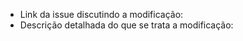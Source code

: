 <!--- Se você está criando essa PR, signifca que antes você abriu uma [issue](https://github.com/arthusantiago/KeyAnyWhere/issues) -->

* Link da issue discutindo a modificação:
* Descrição detalhada do que se trata a modificação:
